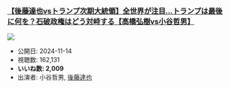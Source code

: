 ### [【後藤達也vsトランプ次期大統領】全世界が注目…トランプは最後に何を？石破政権はどう対峙する【高橋弘樹vs小谷哲男】](https://www.youtube.com/watch?v=SB_zWp3JIJY)
[![](https://img.youtube.com/vi/SB_zWp3JIJY/sddefault.jpg)](https://www.youtube.com/watch?v=SB_zWp3JIJY)
-   公開日: 2024-11-14
-   視聴数: 162,131
-   **いいね数: 2,009**
-   出演者: 小谷哲男, [後藤達也](/rehacq_fan/people/後藤達也 "wikilink")
